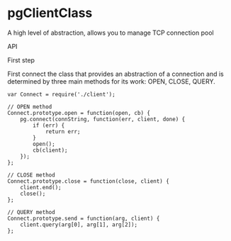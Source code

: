 pgClientClass
=============

A high level of abstraction, allows you to manage TCP connection pool


API


First step

First connect the class that provides an abstraction of a connection and is determined by three main methods for its work: OPEN, CLOSE, QUERY. 

```
var Connect = require('./client');

// OPEN method
Connect.prototype.open = function(open, cb) {
    pg.connect(connString, function(err, client, done) {
        if (err) {
            return err;
        }
        open();
        cb(client);
    });
};

// CLOSE method
Connect.prototype.close = function(close, client) {
    client.end();
    close();
};

// QUERY method
Connect.prototype.send = function(arg, client) {
    client.query(arg[0], arg[1], arg[2]);
};

```

